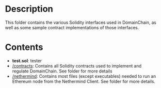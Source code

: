 # Description
This folder contains the various Solidity interfaces used in DomainChain, as well as some sample contract implementations of those interfaces.

# Contents
- **test.sol**: tester
- [/contracts](contracts): Contains all Solidity contracts used to implement and regulate DomainChain.  See folder for more details
- [/nethermind](nethermind): Contains most files (except executables) needed to run an Ethereum node from the Nethermind Client.  See folder for more details.



